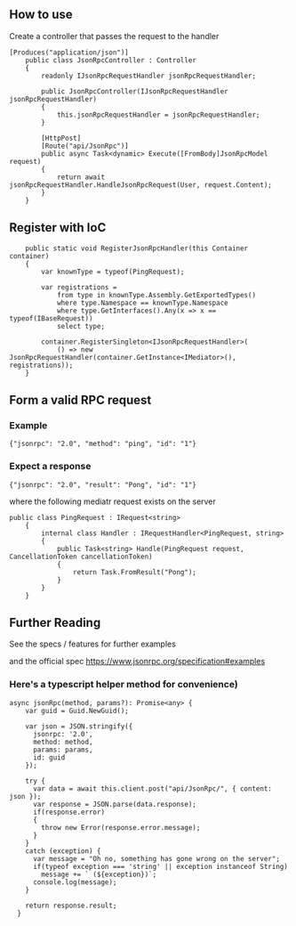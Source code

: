 ## How to use

Create a controller that passes the request to the handler

```
[Produces("application/json")]
    public class JsonRpcController : Controller
    {
        readonly IJsonRpcRequestHandler jsonRpcRequestHandler;

        public JsonRpcController(IJsonRpcRequestHandler jsonRpcRequestHandler)
        {
            this.jsonRpcRequestHandler = jsonRpcRequestHandler;
        }

        [HttpPost]
        [Route("api/JsonRpc")]
        public async Task<dynamic> Execute([FromBody]JsonRpcModel request)
        {
            return await jsonRpcRequestHandler.HandleJsonRpcRequest(User, request.Content);
        }
    }
```

## Register with IoC
```
    public static void RegisterJsonRpcHandler(this Container container)
    {
        var knownType = typeof(PingRequest);

        var registrations =
            from type in knownType.Assembly.GetExportedTypes()
            where type.Namespace == knownType.Namespace
            where type.GetInterfaces().Any(x => x == typeof(IBaseRequest))
            select type;

        container.RegisterSingleton<IJsonRpcRequestHandler>(
            () => new JsonRpcRequestHandler(container.GetInstance<IMediator>(), registrations));
    }
```

## Form a valid RPC request 
### Example
`{"jsonrpc": "2.0", "method": "ping", "id": "1"}`

### Expect a response
`{"jsonrpc": "2.0", "result": "Pong", "id": "1"}`

where the following mediatr request exists on the server

```
public class PingRequest : IRequest<string>
    {
        internal class Handler : IRequestHandler<PingRequest, string>
        {
            public Task<string> Handle(PingRequest request, CancellationToken cancellationToken)
            {
                return Task.FromResult("Pong");
            }
        }
    }
```

## Further Reading
See the specs / features for further examples

and the official spec
https://www.jsonrpc.org/specification#examples


### Here's a typescript helper method for convenience)
```
async jsonRpc(method, params?): Promise<any> {
    var guid = Guid.NewGuid();

    var json = JSON.stringify({
      jsonrpc: '2.0',
      method: method,
      params: params,
      id: guid
    });

    try {
      var data = await this.client.post("api/JsonRpc/", { content: json });
      var response = JSON.parse(data.response);
      if(response.error)
      {
        throw new Error(response.error.message);
      }
    }
    catch (exception) {
      var message = "Oh no, something has gone wrong on the server";
      if(typeof exception === 'string' || exception instanceof String)
        message += ` (${exception})`;
      console.log(message);
    }

    return response.result;
  }
  ```
